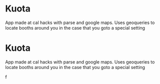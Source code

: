 # Kuota
App made at cal hacks with parse and google maps. Uses geoqueries to locate booths around you in the case that you goto a special setting


# Kuota
App made at cal hacks with parse and google maps. Uses geoqueries to locate booths around you in the case that you goto a special setting 

f
